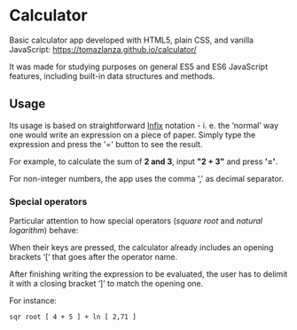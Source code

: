 # Calculator

Basic calculator app developed with HTML5, plain CSS, and vanilla JavaScript: https://tomazlanza.github.io/calculator/

It was made for studying purposes on general ES5 and ES6 JavaScript features, including built-in data structures and methods.

## Usage

Its usage is based on straightforward [Infix](https://en.wikipedia.org/wiki/Infix_notation) notation - i. e. the ‘normal’ way one would write an expression on a piece of paper. Simply type the expression and press the '=' button to see the result.

For example, to calculate the sum of **2 and 3**, input **"2 + 3"** and press **'='**.

For non-integer numbers, the app uses the comma ',' as decimal separator.

### Special operators

Particular attention to how special operators (_square root_ and _natural logarithm_) behave:

When their keys are pressed, the calculator already includes an opening brackets ‘[‘ that goes after the operator name. 

After finishing writing the expression to be evaluated, the user has to delimit it with a closing bracket ‘]’ to match the opening one.

For instance:

``` sqr root [ 4 + 5 ] + ln [ 2,71 ] ```
